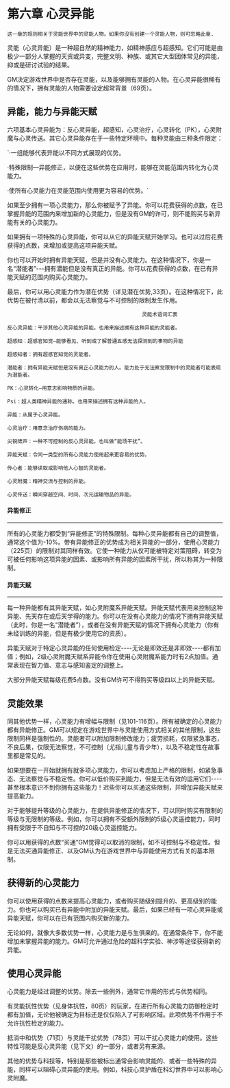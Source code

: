 # 第六章 心灵异能


`这一章的规则相关于灵能世界中的灵能人物。如果你没有创建一个灵能人物，则可忽略此章.`

灵能（心灵异能）是一种超自然的精神能力，如精神感应与超感知。它们可能是由极少一部分人掌握的天资或异变，完整文明、种族、或其它大型团体常见的异能，抑或是研讨试验的结果。

GM决定游戏世界中是否存在灵能，以及能够拥有灵能的人物。在心灵异能很稀有的情况下，拥有灵能的人物需要设定超常背景（69页）。

## 异能，能力与异能天赋

六项基本心灵异能为：反心灵异能，超感知，心灵治疗，心灵转化（PK），心灵附魔与心灵传送。其它心灵异能存在于一些特定环境中。每种灵能由三种条件限定：

`·一组能够代表异能以不同方式展现的优势。

·特殊限制—异能修正，以便在这些优势在应用时，能够在灵能范围内转化为心灵能力。

·使所有心灵能力在灵能范围内使用更为容易的优势。`


如果至少拥有一项心灵能力，那么你被赋予了异能。你可以花费获得的点数，在已掌握异能的范围内来增加新的心灵能力，但是没有GM的许可，则不能购买与新异能有关的心灵能力。

如果拥有一项特殊的心灵异能，你可以从它的异能天赋开始学习。也可以过后花费获得的点数，来增加或提高这项异能天赋。

你也可以开始时拥有异能天赋，但是并没有心灵能力。在这种情况下，你是一名“潜能者”---拥有潜能但是没有真正的异能。你可以花费获得的点数，在已有异能天赋的范围内购买心灵能力。

最后，你可以用心灵能力作为潜在优势（详见潜在优势,33页）。在这种情况下，此优势在被付清以前，都会以无法察觉与不可控制的限制发生作用。

```
                                            灵能术语词汇表

反心灵异能：干涉其他心灵异能的异能。也用来描述拥有这种异能的灵能者。

超感知：超感官知觉—能够看见、听到或了解普通五感无法探测到的事物的异能

超感知者：拥有超感官知觉的灵能者。

潜能者：拥有异能天赋但是没有真正心灵能力的人。能力处于无法察觉限制中的灵能者可能表现为潜能者。

PK：心灵转化—用意志影响物质的异能。

Psi：超人类精神异能的通称。也用来描述拥有这种异能的人。

异能：从属于心灵异能。

心灵治疗：用意念治疗伤病的能力。

尖锐啸声：一种不可控制的反心灵异能。也叫做“能场干扰”。

异能天赋：令同一类型的所有心灵能力使用起来更容易的优势。

传心者：能够读取或影响他人心智的灵能者。

心灵附魔：精神交流与控制的异能。

心灵传送：瞬间穿越空间、时间、次元运输物品的异能。
```
#### 异能修正
------
所有的心灵能力都受到“异能修正”的特殊限制。每种心灵异能都有自己的调整值，通常这个值为-10%。带有异能修正的优势成为相关异能的一部分，使用心灵能力（225页）的限制对其同样有效。它使一种能力从仅可能被特定对策阻碍，转变为可被任何影响这项异能的因素、或影响所有异能的因素所干扰，所以称其为一种限制。

#### 异能天赋
----
每一种异能都有其异能天赋，如心灵附魔系异能天赋。异能天赋代表用来控制这种异能、先天存在或后天学得的能力。你可以在没有心灵能力的情况下拥有异能天赋（此时，你是一名“潜能者”），或者在没有异能天赋的情况下拥有心灵能力（你有未经训练的异能，但是有极少使用它的资质）。

异能天赋对于特定心灵异能的任何使用检定----无论是即效还是非即效----都有加值；例如，2级心灵附魔天赋系异能令你在使用心灵附魔系能力时有2点加值。通常表现在智力值、意志与感知鉴定的调整上。

大部分异能天赋每级花费5点数。没有GM许可不得购买等级四以上的异能天赋。

## 灵能效果

同其他优势一样，心灵能力有增幅与限制（见101-116页）。所有被确定的心灵能力都有异能修正。GM可以规定在游戏世界中与灵能使用方式相关的其他限制，这些限制同样是强制性的。灵能者可以附加限制修改能力；疲劳损耗，仅限紧急事态，不良后果，仅限无法察觉，不可控制（尤指儿童与青少年），以及不稳定性在故事里都是常见的。

如果想要在一开始就拥有就多项心灵能力，你可以考虑加上严格的限制，如紧急事态、无法察觉与不稳定性。你可以低价购买到能力，但是无法有效的运用它们----甚至根本意识不到你拥有这些能力！迟些你可以买通这些限制，并增加异能天赋来提高能力。

对于能够提升等级的心灵能力，在提供异能修正的情况下，可以同时购买有限制的等级与无限制的等级。例如，你可以拥有不受额外限制的5级心灵遥控能力，同时拥有受限于不自知与不可控的20级心灵遥控能力。

你可以用获得的点数“买通”GM觉得可以取消的限制，如不可控制与不稳定性。但是无法买通异能修正、以及GM认为在游戏世界中与异能使用方式有关的基本限制。

## 获得新的心灵能力

你可以使用获得的点数来提高心灵能力，或者购买随级别提升的、更高级别的能力。你也可以购买已有异能中附加的异能天赋。最后，如果已经有一项心灵异能或异能天赋，你可以在已有范围内购买新的能力。

无论如何，就像大多数优势一样，心灵能力是与生俱来的。在通常条件下，你不能增加未掌握异能的能力。GM可允许通过危险的超科学实验、神涉等途径获得新的异能。

## 使用心灵异能

心灵能力是经过调整的优势。除去一些例外，通常它作用的形式与优势相同。

有灵能抗性优势（见身体抗性，80页）的玩家，在进行所有心灵能力防御检定时都有加值，无论他被确定为目标还是仅仅陷入了可影响区域。此项优势不作用于不允许抗性检定的能力。

抵消中和优势（71页）与灵能干扰优势（78页）可以干扰心灵能力的使用。这些特性可能是反心灵异能（见下文）的一部分，或者另有来源。

其他的优势与科技等，特别是那些被标出通常会影响灵能的、或者一些特殊的异能，同样可以阻碍心灵异能的使用。例如，科技心灵护盾在科幻世界中可以影响心灵附魔。

